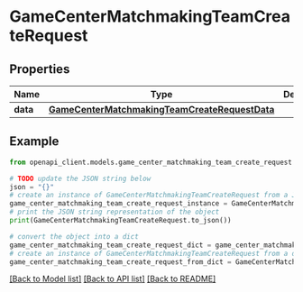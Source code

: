 # GameCenterMatchmakingTeamCreateRequest


## Properties

Name | Type | Description | Notes
------------ | ------------- | ------------- | -------------
**data** | [**GameCenterMatchmakingTeamCreateRequestData**](GameCenterMatchmakingTeamCreateRequestData.md) |  | 

## Example

```python
from openapi_client.models.game_center_matchmaking_team_create_request import GameCenterMatchmakingTeamCreateRequest

# TODO update the JSON string below
json = "{}"
# create an instance of GameCenterMatchmakingTeamCreateRequest from a JSON string
game_center_matchmaking_team_create_request_instance = GameCenterMatchmakingTeamCreateRequest.from_json(json)
# print the JSON string representation of the object
print(GameCenterMatchmakingTeamCreateRequest.to_json())

# convert the object into a dict
game_center_matchmaking_team_create_request_dict = game_center_matchmaking_team_create_request_instance.to_dict()
# create an instance of GameCenterMatchmakingTeamCreateRequest from a dict
game_center_matchmaking_team_create_request_from_dict = GameCenterMatchmakingTeamCreateRequest.from_dict(game_center_matchmaking_team_create_request_dict)
```
[[Back to Model list]](../README.md#documentation-for-models) [[Back to API list]](../README.md#documentation-for-api-endpoints) [[Back to README]](../README.md)


